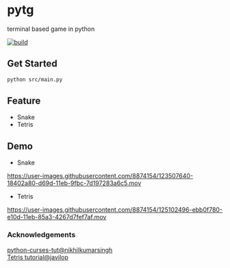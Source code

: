 # pytg
terminal based game in python

[![build](https://github.com/tingwei628/pytg/actions/workflows/build.yml/badge.svg)](https://github.com/tingwei628/pytg/actions/workflows/build.yml)

## Get Started

```sh
python src/main.py
```

## Feature
- Snake
- Tetris

## Demo
- Snake

https://user-images.githubusercontent.com/8874154/123507640-18402a80-d69d-11eb-9fbc-7d197283a6c5.mov

- Tetris

https://user-images.githubusercontent.com/8874154/125102496-ebb0f780-e10d-11eb-85a3-4267d7fef7af.mov

### Acknowledgements

[python-curses-tut@nikhilkumarsingh](https://github.com/nikhilkumarsingh/python-curses-tut)\
[Tetris tutorial@javilop](https://javilop.com/gamedev/tetris-tutorial-in-c-platform-independent-focused-in-game-logic-for-beginners/)
